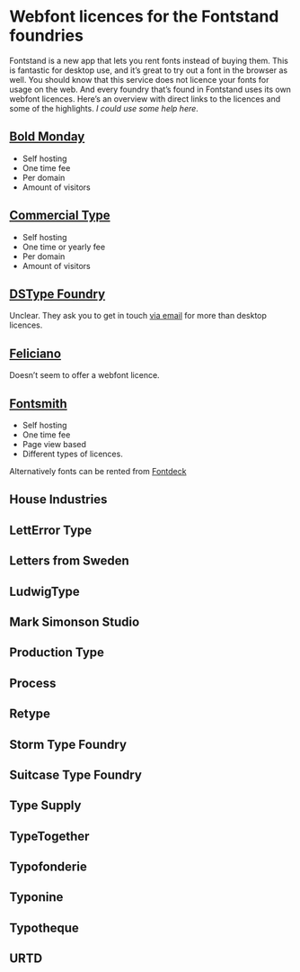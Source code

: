 # Webfont licences for the Fontstand foundries

Fontstand is a new app that lets you rent fonts instead of buying them. This is fantastic for desktop use, and it’s great to try out a font in the browser as well. You should know that this service does not licence your fonts for usage on the web. And every foundry that’s found in Fontstand uses its own webfont licences. Here’s an overview with direct links to the licences and some of the highlights. *I could use some help here*.

## [Bold Monday](https://www.boldmonday.com/support/licenses/)

- Self hosting
- One time fee
- Per domain
- Amount of visitors

## [Commercial Type](https://commercialtype.com/user_license)

- Self hosting
- One time or yearly fee
- Per domain
- Amount of visitors

## [DSType Foundry](http://www.dstype.com/)

Unclear. They ask you to get in touch [via email](mailto:info@dstype.com?subject=Information%20About%20Licenses) for more than desktop licences.

## [Feliciano](http://www.felicianotypefoundry.com/cms/licensing)

Doesn’t seem to offer a webfont licence.

## [Fontsmith](http://www.fontsmith.com/licensing)

- Self hosting
- One time fee
- Page view based
- Different types of licences. 

Alternatively fonts can be rented from [Fontdeck](http://fontdeck.com/foundry/fontsmith)

## House Industries

## LettError Type

## Letters from Sweden

## LudwigType

## Mark Simonson Studio

## Production Type

## Process

## Retype

## Storm Type Foundry

## Suitcase Type Foundry

## Type Supply

## TypeTogether

## Typofonderie

## Typonine

## Typotheque

## URTD